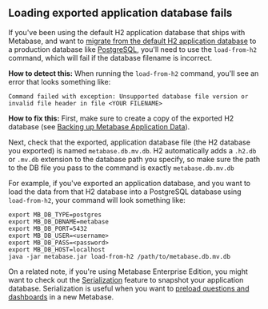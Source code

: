 ## Loading exported application database fails 

If you've been using the default H2 application database that ships with Metabase, and want to [migrate from the default H2 application database][migrate] to a production database like [PostgreSQL][postgres], you'll need to use the `load-from-h2` command, which will fail if the database filename is incorrect. 

**How to detect this:** When running the `load-from-h2` command, you'll see an error that looks something like:

```
Command failed with exception: Unsupported database file version or invalid file header in file <YOUR FILENAME> 
```

**How to fix this:** First, make sure to create a copy of the exported H2 database (see [Backing up Metabase Application Data][backup]).

Next, check that the exported, application database file (the H2 database you exported) is named `metabase.db.mv.db`. H2 automatically adds a `.h2.db` or `.mv.db` extension to the database path you specify, so make sure the path to the DB file you pass to the command is exactly `metabase.db.mv.db`

For example, if you've exported an application database, and you want to load the data from that H2 database into a PostgreSQL database using `load-from-h2`, your command will look something like:

```
export MB_DB_TYPE=postgres
export MB_DB_DBNAME=metabase
export MB_DB_PORT=5432
export MB_DB_USER=<username>
export MB_DB_PASS=<password>
export MB_DB_HOST=localhost
java -jar metabase.jar load-from-h2 /path/to/metabase.db.mv.db
```

On a related note, if you're using Metabase Enterprise Edition, you might want to check out the [Serialization][serialization-docs] feature to snapshot your application database. Serialization is useful when you want to [preload questions and dashboards][serialization-learn] in a new Metabase.

[backup]: ../operations-guide/backing-up-metabase-application-data.html
[migrate]: ../operations-guide/migrating-from-h2.html
[postgres]: https://www.postgresql.org/
[serialization-docs]: ../enterprise-guide/serialization.html
[serialization-learn]: ../../learn/administration/serialization.html
